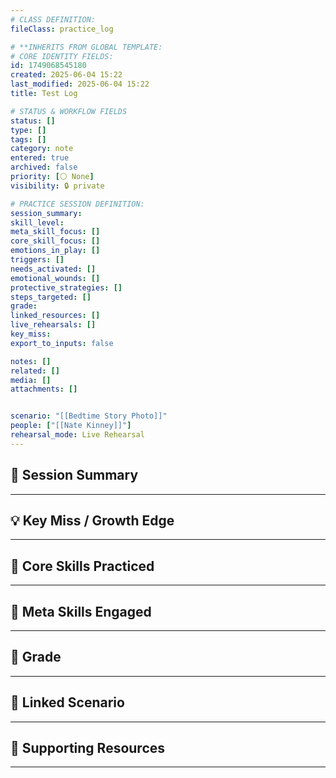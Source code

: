 ```yaml
---
# CLASS DEFINITION:
fileClass: practice_log

# **INHERITS FROM GLOBAL TEMPLATE:
# CORE IDENTITY FIELDS:
id: 1749068545180
created: 2025-06-04 15:22
last_modified: 2025-06-04 15:22
title: Test Log

# STATUS & WORKFLOW FIELDS
status: []
type: []
tags: []
category: note
entered: true
archived: false
priority: [⚪ None]
visibility: 🔒 private

# PRACTICE SESSION DEFINITION:
session_summary:
skill_level:
meta_skill_focus: []
core_skill_focus: []
emotions_in_play: []
triggers: []
needs_activated: []
emotional_wounds: []
protective_strategies: []
steps_targeted: []
grade:
linked_resources: []
live_rehearsals: []
key_miss: 
export_to_inputs: false

notes: []
related: []
media: []
attachments: []


scenario: "[[Bedtime Story Photo]]"
people: ["[[Nate Kinney]]"]
rehearsal_mode: Live Rehearsal
---
```


## 📝 Session Summary  
---  

## 💡 Key Miss / Growth Edge  
---  

## 🧠 Core Skills Practiced  
---  

## 🧭 Meta Skills Engaged  
---  

## 🎯 Grade  
---  

## 📎 Linked Scenario  
---  

## 🔗 Supporting Resources  
---  
